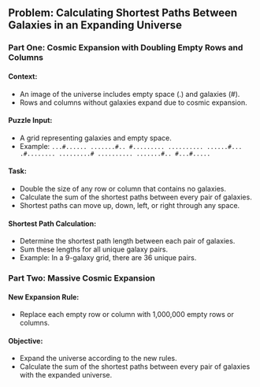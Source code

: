 ## Problem: Calculating Shortest Paths Between Galaxies in an Expanding Universe

### Part One: Cosmic Expansion with Doubling Empty Rows and Columns

#### Context:
- An image of the universe includes empty space (.) and galaxies (#).
- Rows and columns without galaxies expand due to cosmic expansion.

#### Puzzle Input:
- A grid representing galaxies and empty space.
- Example:
`...#......
.......#..
#.........
..........
......#...
.#........
.........#
..........
.......#..
#...#.....`

#### Task:
- Double the size of any row or column that contains no galaxies.
- Calculate the sum of the shortest paths between every pair of galaxies.
- Shortest paths can move up, down, left, or right through any space.

#### Shortest Path Calculation:
- Determine the shortest path length between each pair of galaxies.
- Sum these lengths for all unique galaxy pairs.
- Example: In a 9-galaxy grid, there are 36 unique pairs.

### Part Two: Massive Cosmic Expansion

#### New Expansion Rule:
- Replace each empty row or column with 1,000,000 empty rows or columns.

#### Objective:
- Expand the universe according to the new rules.
- Calculate the sum of the shortest paths between every pair of galaxies with the expanded universe.
